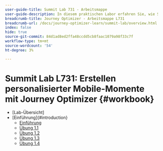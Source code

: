 ```yaml
---
user-guide-title: Summit Lab 731 - Arbeitsmappe
user-guide-description: In diesem praktischen Labor erfahren Sie, wie Sie eine kanalübergreifende Marketingstrategie implementieren, die In-App-, Push-Benachrichtigungen, SMS- und E-Mail-Messaging-Kampagnen und -Journey in Adobe Journey Optimizer umfasst.
breadcrumb-title: Journey Optimizer - Arbeitsmappe L731
breadcrumb-url: /docs/journey-optimizer-learn/summit-lab/overview.html
index: false
hide: true
source-git-commit: 84d1ad8ed2ffa48ccdd5cb8faac1079a98f33c7f
workflow-type: tm+mt
source-wordcount: '54'
ht-degree: 3%

---
```



# Summit Lab L731: Erstellen personalisierter Mobile-Momente mit Journey Optimizer {#workbook}

+ [Lab-Übersicht]
+ [Einführung]{#introduction}
   + [Einführung](/help/l731-lab-workbook/Introduction/introduction.md)
   + [Übung 1.1](/help/l731-lab-workbook/Introduction/exercise-1-1.md)
   + [Übung 1.2](/help/l731-lab-workbook/Introduction/exercise-1-2.md)
   + [Übung 1.3](/help/l731-lab-workbook/Introduction/exercise-1-3.md)
   + [Übung 1.4](/help/l731-lab-workbook/Introduction/exercise-1-4.md)
